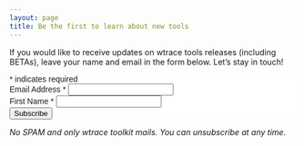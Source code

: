 ```yaml
---
layout: page
title: Be the first to learn about new tools
---
```


If you would like to receive updates on wtrace tools releases (including BETAs), leave your name and email in the form below. Let’s stay in touch!


<!-- Begin Mailchimp Signup Form -->
<link href="/assets/css/classic-10_7.css" rel="stylesheet" type="text/css">
<style type="text/css">
  #mc_embed_signup{background:#fff; clear:left; font:14px Helvetica,Arial,sans-serif; }
  /* Add your own Mailchimp form style overrides in your site stylesheet or in this style block.
     We recommend moving this block and the preceding CSS link to the HEAD of your HTML file. */
</style>
<div id="mc_embed_signup">
<form action="https://wtrace.us2.list-manage.com/subscribe/post?u=502722ef000884b9c9ef396bf&amp;id=d6b682bbad" method="post" id="mc-embedded-subscribe-form" name="mc-embedded-subscribe-form" class="validate" novalidate>
    <div id="mc_embed_signup_scroll">
  
<div class="indicates-required"><span class="asterisk">*</span> indicates required</div>
<div class="mc-field-group">
  <label for="mce-EMAIL">Email Address  <span class="asterisk">*</span>
</label>
  <input type="email" value="" name="EMAIL" class="required email" id="mce-EMAIL">
</div>
<div class="mc-field-group">
  <label for="mce-FNAME">First Name  <span class="asterisk">*</span>
</label>
  <input type="text" value="" name="FNAME" class="required" id="mce-FNAME">
</div>
  <div id="mce-responses" class="clear">
    <div class="response" id="mce-error-response" style="display:none"></div>
    <div class="response" id="mce-success-response" style="display:none"></div>
  </div>    <!-- real people should not fill this in and expect good things - do not remove this or risk form bot signups-->
    <div style="position: absolute; left: -5000px;" aria-hidden="true"><input type="text" name="b_502722ef000884b9c9ef396bf_d6b682bbad" tabindex="-1" value=""></div>
    <div class="clear"><input type="submit" value="Subscribe" name="subscribe" id="mc-embedded-subscribe" class="button"></div>
    </div>
</form>
</div>

<!--End mc_embed_signup-->
<!--End mc_embed_signup-->

*No SPAM and only wtrace toolkit mails. You can unsubscribe at any time.*

